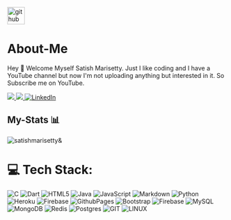 [<img src='https://cdn.jsdelivr.net/npm/simple-icons@3.0.1/icons/github.svg' alt='github' height='40'>](https://github.com/SatishMarisetty)  
# About-Me
 Hey 👋 Welcome Myself Satish Marisetty. Just I like coding and I have a YouTube channel but now I'm not uploading anything but interested in it. So Subscribe me on YouTube.

<a href="http://t.me/SatishMarisettyTG" alt="@SatishMarisettyTG"> <img src="https://img.shields.io/badge/-@SatishMarisettyTG-blue?style=flat-square&logo=telegram" /> </a>
<a href="https://youtube.com/channel/UCMVyIj09v9J9AC_I_DpojQg" alt="SatishMarisetty"> <img src="https://img.shields.io/badge/-Satish Marisetty-red?style=flat-square&logo=youtube" /> </a>
[![LinkedIn](https://img.shields.io/badge/LinkedIn-%230077B5.svg?logo=linkedin&logoColor=white)](https://linkedin.com/in/SatishMarisetty) 
## **My-Stats 📊**


<p><img align="center" src="https://github-readme-streak-stats.herokuapp.com/?user=satishmarisetty&" alt="satishmarisetty&" bg_color="00000000" /></p>


# 💻 Tech Stack:
![C](https://img.shields.io/badge/c-%2300599C.svg?style=for-the-badge&logo=c&logoColor=white) ![Dart](https://img.shields.io/badge/dart-%230175C2.svg?style=for-the-badge&logo=dart&logoColor=white) ![HTML5](https://img.shields.io/badge/html5-%23E34F26.svg?style=for-the-badge&logo=html5&logoColor=white) ![Java](https://img.shields.io/badge/java-%23ED8B00.svg?style=for-the-badge&logo=openjdk&logoColor=white) ![JavaScript](https://img.shields.io/badge/javascript-%23323330.svg?style=for-the-badge&logo=javascript&logoColor=%23F7DF1E) ![Markdown](https://img.shields.io/badge/markdown-%23000000.svg?style=for-the-badge&logo=markdown&logoColor=white) ![Python](https://img.shields.io/badge/python-3670A0?style=for-the-badge&logo=python&logoColor=ffdd54) ![Heroku](https://img.shields.io/badge/heroku-%23430098.svg?style=for-the-badge&logo=heroku&logoColor=white) ![Firebase](https://img.shields.io/badge/firebase-%23039BE5.svg?style=for-the-badge&logo=firebase) ![GithubPages](https://img.shields.io/badge/github%20pages-121013?style=for-the-badge&logo=github&logoColor=white) ![Bootstrap](https://img.shields.io/badge/bootstrap-%238511FA.svg?style=for-the-badge&logo=bootstrap&logoColor=white) ![Firebase](https://img.shields.io/badge/Firebase-039BE5?style=for-the-badge&logo=Firebase&logoColor=white) ![MySQL](https://img.shields.io/badge/mysql-%2300000f.svg?style=for-the-badge&logo=mysql&logoColor=white) ![MongoDB](https://img.shields.io/badge/MongoDB-%234ea94b.svg?style=for-the-badge&logo=mongodb&logoColor=white) ![Redis](https://img.shields.io/badge/redis-%23DD0031.svg?style=for-the-badge&logo=redis&logoColor=white) ![Postgres](https://img.shields.io/badge/postgres-%23316192.svg?style=for-the-badge&logo=postgresql&logoColor=white) ![GIT](https://img.shields.io/badge/Git-fc6d26?style=for-the-badge&logo=git&logoColor=white) ![LINUX](https://img.shields.io/badge/Linux-FCC624?style=for-the-badge&logo=linux&logoColor=black)
<!-- Proudly created with GPRM ( https://gprm.itsvg.in ) -->
